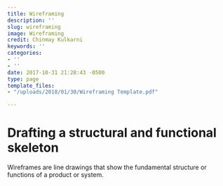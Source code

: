 ```yaml
---
title: Wireframing
description: ''
slug: wireframing
image: Wireframing
credit: Chinmay Kulkarni
keywords: ''
categories:
- ''
- ''
date: 2017-10-31 21:28:43 -0500
type: page
template_files:
- "/uploads/2018/01/30/Wireframing Template.pdf"

---
```

# Drafting a structural and functional skeleton

Wireframes are line drawings that show the fundamental structure or functions of a product or system.
